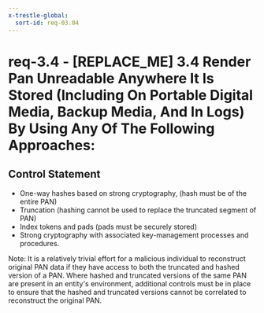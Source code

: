 ```yaml
---
x-trestle-global:
  sort-id: req-03.04
---
```


# req-3.4 - \[REPLACE_ME\] 3.4 Render Pan Unreadable Anywhere It Is Stored (Including On Portable Digital Media, Backup Media, And In Logs) By Using Any Of The Following Approaches:

## Control Statement

* One-way hashes based on strong cryptography, (hash must be of the entire PAN)
* Truncation (hashing cannot be used to replace the truncated segment of PAN)
* Index tokens and pads (pads must be securely stored)
* Strong cryptography with associated key-management processes and procedures.

Note: It is a relatively trivial effort for a malicious individual to
reconstruct original PAN data if they have access to both the
truncated and hashed version of a PAN. Where hashed and truncated versions of
the same PAN are present in an entity's environment, additional controls
must be in place to ensure that the hashed and truncated versions cannot be
correlated to reconstruct the original PAN.
